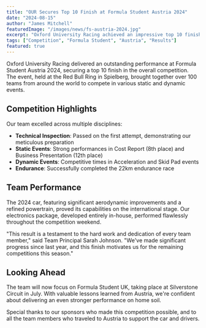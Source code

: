 ```yaml
---
title: "OUR Secures Top 10 Finish at Formula Student Austria 2024"
date: "2024-08-15"
author: "James Mitchell"
featuredImage: "/images/news/fs-austria-2024.jpg"
excerpt: "Oxford University Racing achieved an impressive top 10 finish at Formula Student Austria 2024, showcasing our team's dedication and engineering excellence."
tags: ["Competition", "Formula Student", "Austria", "Results"]
featured: true
---
```


Oxford University Racing delivered an outstanding performance at Formula Student Austria 2024, securing a top 10 finish in the overall competition. The event, held at the Red Bull Ring in Spielberg, brought together over 100 teams from around the world to compete in various static and dynamic events.

## Competition Highlights

Our team excelled across multiple disciplines:

- **Technical Inspection**: Passed on the first attempt, demonstrating our meticulous preparation
- **Static Events**: Strong performances in Cost Report (8th place) and Business Presentation (12th place)
- **Dynamic Events**: Competitive times in Acceleration and Skid Pad events
- **Endurance**: Successfully completed the 22km endurance race

## Team Performance

The 2024 car, featuring significant aerodynamic improvements and a refined powertrain, proved its capabilities on the international stage. Our electronics package, developed entirely in-house, performed flawlessly throughout the competition weekend.

"This result is a testament to the hard work and dedication of every team member," said Team Principal Sarah Johnson. "We've made significant progress since last year, and this finish motivates us for the remaining competitions this season."

## Looking Ahead

The team will now focus on Formula Student UK, taking place at Silverstone Circuit in July. With valuable lessons learned from Austria, we're confident about delivering an even stronger performance on home soil.

Special thanks to our sponsors who made this competition possible, and to all the team members who traveled to Austria to support the car and drivers.